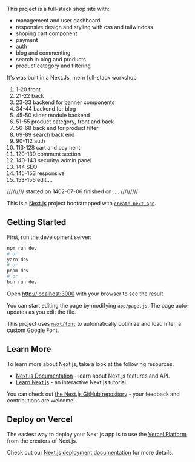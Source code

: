 This project is a full-stack shop site with:

- management and user dashboard
- responsive design and styling with css and tailwindcss
- shoping cart component
- payment
- auth
- blog and commenting
- search in blog and products
- product category and filtering

It's was built in a Next.Js, mern full-stack workshop

1. 1-20 front
2. 21-22 back
3. 23-33 backend for banner components
4. 34-44 backend for blog
5. 45-50 slider module backend
6. 51-55 product category, front and back
7. 56-68 back end for product filter
8. 69-89 search back end
9. 90-112 auth
10. 113-128 cart and payment
11. 129-139 comment section
12. 140-143 security/ admin panel
13. 144 SEO
14. 145-153 responsive
15. 153-156 edit,...

/////////
started on 1402-07-06
finished on ....
/////////

This is a [Next.js](https://nextjs.org/) project bootstrapped with [`create-next-app`](https://github.com/vercel/next.js/tree/canary/packages/create-next-app).

## Getting Started

First, run the development server:

```bash
npm run dev
# or
yarn dev
# or
pnpm dev
# or
bun run dev
```

Open [http://localhost:3000](http://localhost:3000) with your browser to see the result.

You can start editing the page by modifying `app/page.js`. The page auto-updates as you edit the file.

This project uses [`next/font`](https://nextjs.org/docs/basic-features/font-optimization) to automatically optimize and load Inter, a custom Google Font.

## Learn More

To learn more about Next.js, take a look at the following resources:

- [Next.js Documentation](https://nextjs.org/docs) - learn about Next.js features and API.
- [Learn Next.js](https://nextjs.org/learn) - an interactive Next.js tutorial.

You can check out [the Next.js GitHub repository](https://github.com/vercel/next.js/) - your feedback and contributions are welcome!

## Deploy on Vercel

The easiest way to deploy your Next.js app is to use the [Vercel Platform](https://vercel.com/new?utm_medium=default-template&filter=next.js&utm_source=create-next-app&utm_campaign=create-next-app-readme) from the creators of Next.js.

Check out our [Next.js deployment documentation](https://nextjs.org/docs/deployment) for more details.
